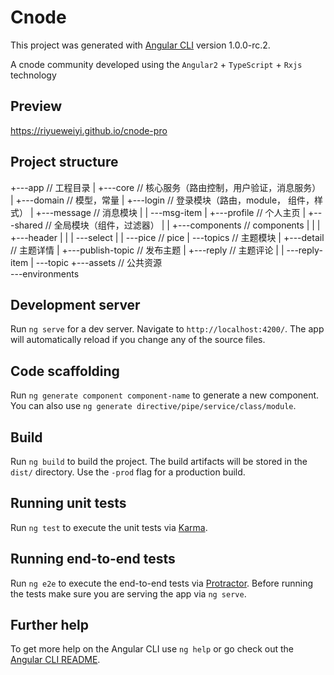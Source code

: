 # Cnode

This project was generated with [Angular CLI](https://github.com/angular/angular-cli) version 1.0.0-rc.2.

A cnode community developed using the `Angular2` + `TypeScript` + `Rxjs` technology

## Preview

https://riyueweiyi.github.io/cnode-pro

## Project structure

+---app                         // 工程目录
|   +---core                    // 核心服务（路由控制，用户验证，消息服务）
|   +---domain                  // 模型，常量
|   +---login                   // 登录模块（路由，module， 组件，样式）
|   +---message                 // 消息模块
|   |   \---msg-item
|   +---profile                 // 个人主页
|   +---shared                  // 全局模块（组件，过滤器）
|   |   +---components          // components
|   |   |   +---header
|   |   |   \---select
|   |   \---pice                // pice
|   \---topics                  // 主题模块
|       +---detail              // 主题详情
|       +---publish-topic       // 发布主题
|       +---reply               // 主题评论
|       |   \---reply-item
|       \---topic
+---assets                      // 公共资源              
\---environments


## Development server

Run `ng serve` for a dev server. Navigate to `http://localhost:4200/`. The app will automatically reload if you change any of the source files.

## Code scaffolding

Run `ng generate component component-name` to generate a new component. You can also use `ng generate directive/pipe/service/class/module`.

## Build

Run `ng build` to build the project. The build artifacts will be stored in the `dist/` directory. Use the `-prod` flag for a production build.

## Running unit tests

Run `ng test` to execute the unit tests via [Karma](https://karma-runner.github.io).

## Running end-to-end tests

Run `ng e2e` to execute the end-to-end tests via [Protractor](http://www.protractortest.org/).
Before running the tests make sure you are serving the app via `ng serve`.

## Further help

To get more help on the Angular CLI use `ng help` or go check out the [Angular CLI README](https://github.com/angular/angular-cli/blob/master/README.md).
